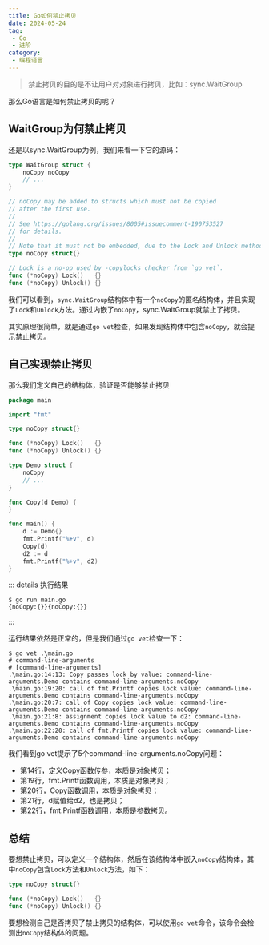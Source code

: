 ```yaml
---
title: Go如何禁止拷贝
date: 2024-05-24
tag:
 - Go
 - 进阶
category:
 - 编程语言
---
```


<!-- more -->

> 禁止拷贝的目的是不让用户对对象进行拷贝，比如：sync.WaitGroup

那么Go语言是如何禁止拷贝的呢？

## WaitGroup为何禁止拷贝

还是以sync.WaitGroup为例，我们来看一下它的源码：

```go
type WaitGroup struct {
    noCopy noCopy
    // ...
}

// noCopy may be added to structs which must not be copied
// after the first use.
//
// See https://golang.org/issues/8005#issuecomment-190753527
// for details.
//
// Note that it must not be embedded, due to the Lock and Unlock methods.
type noCopy struct{}

// Lock is a no-op used by -copylocks checker from `go vet`.
func (*noCopy) Lock()   {}
func (*noCopy) Unlock() {}
```

我们可以看到，`sync.WaitGroup`结构体中有一个`noCopy`的匿名结构体，并且实现了`Lock`和`Unlock`方法。通过内嵌了`noCopy`，sync.WaitGroup就禁止了拷贝。

其实原理很简单，就是通过`go vet`检查，如果发现结构体中包含`noCopy`，就会提示禁止拷贝。

## 自己实现禁止拷贝

那么我们定义自己的结构体，验证是否能够禁止拷贝

```go
package main

import "fmt"

type noCopy struct{}

func (*noCopy) Lock()   {}
func (*noCopy) Unlock() {}

type Demo struct {
	noCopy
    // ...
}

func Copy(d Demo) {
}

func main() {
	d := Demo{}
	fmt.Printf("%+v", d)
	Copy(d)
	d2 := d
	fmt.Printf("%+v", d2)
}
```

::: details 执行结果
```text
$ go run main.go
{noCopy:{}}{noCopy:{}}
```
:::

运行结果依然是正常的，但是我们通过`go vet`检查一下：

```text
$ go vet .\main.go
# command-line-arguments
# [command-line-arguments]
.\main.go:14:13: Copy passes lock by value: command-line-arguments.Demo contains command-line-arguments.noCopy
.\main.go:19:20: call of fmt.Printf copies lock value: command-line-arguments.Demo contains command-line-arguments.noCopy
.\main.go:20:7: call of Copy copies lock value: command-line-arguments.Demo contains command-line-arguments.noCopy
.\main.go:21:8: assignment copies lock value to d2: command-line-arguments.Demo contains command-line-arguments.noCopy
.\main.go:22:20: call of fmt.Printf copies lock value: command-line-arguments.Demo contains command-line-arguments.noCopy
```

我们看到go vet提示了5个command-line-arguments.noCopy问题：

- 第14行，定义Copy函数传参，本质是对象拷贝；
- 第19行，fmt.Printf函数调用，本质是对象拷贝；
- 第20行，Copy函数调用，本质是对象拷贝；
- 第21行，d赋值给d2，也是拷贝；
- 第22行，fmt.Printf函数调用，本质是参数拷贝。

## 总结

要想禁止拷贝，可以定义一个结构体，然后在该结构体中嵌入`noCopy`结构体，其中`noCopy`包含`Lock`方法和`Unlock`方法，如下：

```go
type noCopy struct{}

func (*noCopy) Lock()   {}
func (*noCopy) Unlock() {}
```

要想检测自己是否拷贝了禁止拷贝的结构体，可以使用`go vet`命令，该命令会检测出`noCopy`结构体的问题。
